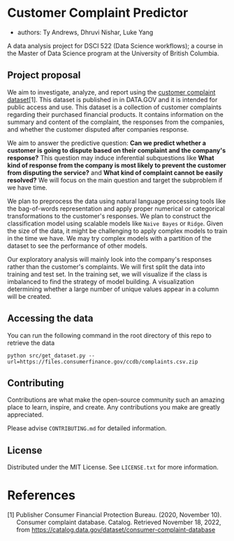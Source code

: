 # Customer Complaint Predictor

- authors:
Ty Andrews,
Dhruvi Nishar,
Luke Yang

A data analysis project for DSCI 522 (Data Science workflows); a
course in the Master of Data Science program at the University of
British Columbia.

## Project proposal

We aim to investigate, analyze, and report using the [customer complaint dataset](#References)[1]. This dataset is published in in DATA.GOV and it is intended for public access and use. This dataset is a collection of customer complaints regarding their purchased financial products. It contains information on the summary and content of the complaint, the responses from the companies, and whether the customer disputed after companies response.

We aim to answer the predictive question: **Can we predict whether a customer is going to dispute based on their complaint and the company's response?** This question may induce inferential subquestions like **What kind of response from the company is most likely to prevent the customer from disputing the service?** and **What kind of complaint cannot be easily resolved?** We will focus on the main question and target the subproblem if we have time.

We plan to preprocess the data using natural language processing tools like the bag-of-words representation and apply proper numerical or categorical transformations to the customer's responses. We plan to construct the classification model using scalable models like `Naive Bayes` or `Ridge`. Given the size of the data, it might be challenging to apply complex models to train in the time we have. We may try complex models with a partition of the dataset to see the performance of other models.

Our exploratory analysis will mainly look into the company's responses rather than the customer's complaints. We will first split the data into training and test set. In the training set, we will visualize if the class is imbalanced to find the strategy of model building. A visualization determining whether a large number of unique values appear in a column will be created. 

## Accessing the data

You can run the following command in the root directory of this repo to retrieve the data
```
python src/get_dataset.py --url=https://files.consumerfinance.gov/ccdb/complaints.csv.zip
```

## Contributing

Contributions are what make the open-source community such an amazing place to learn, inspire, and create. Any contributions you make are greatly appreciated.

Please advise `CONTRIBUTING.md` for detailed information.
## License

Distributed under the MIT License. See `LICENSE.txt` for more information.

# References

<div id="refs" class="references hanging-indent">

<div id="ref-Dua2019">

[1] Publisher Consumer Financial Protection Bureau. (2020, November 10). Consumer complaint database. Catalog. Retrieved November 18, 2022, from https://catalog.data.gov/dataset/consumer-complaint-database 


</div>

</div>